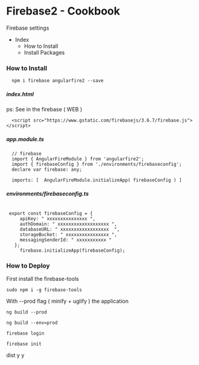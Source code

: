 # Firebase2 - Cookbook
  Firebase settings 

- Index
  + How to Install
  + Install Packages



### How to Install

```
  npm i firebase angularfire2 --save
```
##### index.html 
ps: See in the firebase ( WEB )
```
  <script src="https://www.gstatic.com/firebasejs/3.6.7/firebase.js"></script>
``` 



##### app.module.ts
```
  // firebase 
  import { AngularFireModule } from 'angularfire2';
  import { firebaseConfig } from './environments/firebaseconfig';
  declare var firebase: any;
  
  imports: [  AngularFireModule.initializeApp( firebaseConfig ) ] 
```

##### environments/firebaseconfig.ts
```

 export const firebaseConfig = {
     apiKey: " xxxxxxxxxxxxxxx ",
     authDomain: " xxxxxxxxxxxxxxxxxxx ",
     databaseURL: " xxxxxxxxxxxxxxxxxx  ",
     storageBucket: " xxxxxxxxxxxxxxxx ",
     messagingSenderId: " xxxxxxxxxxx "
   };
     firebase.initializeApp(firebaseConfig);

```


### How to Deploy

First install the firebase-tools
```
sudo npm i -g firebase-tools
``` 

With --prod flag ( minify + uglify ) the application
```
ng build --prod
```

```
ng build --env=prod
``` 

```
firebase login
```

```
firebase init 
``` 
dist
y
y






